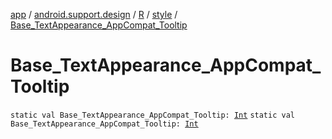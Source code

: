 [app](../../../index.md) / [android.support.design](../../index.md) / [R](../index.md) / [style](index.md) / [Base_TextAppearance_AppCompat_Tooltip](./-base_-text-appearance_-app-compat_-tooltip.md)

# Base_TextAppearance_AppCompat_Tooltip

`static val Base_TextAppearance_AppCompat_Tooltip: `[`Int`](https://kotlinlang.org/api/latest/jvm/stdlib/kotlin/-int/index.html)
`static val Base_TextAppearance_AppCompat_Tooltip: `[`Int`](https://kotlinlang.org/api/latest/jvm/stdlib/kotlin/-int/index.html)